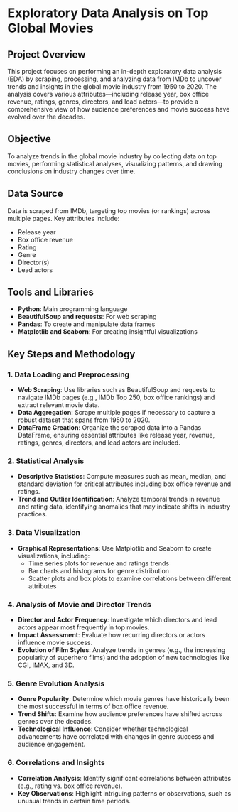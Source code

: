 # Exploratory Data Analysis on Top Global Movies

## Project Overview

This project focuses on performing an in-depth exploratory data analysis (EDA) by scraping, processing, and analyzing data from IMDb to uncover trends and insights in the global movie industry from 1950 to 2020. The analysis covers various attributes—including release year, box office revenue, ratings, genres, directors, and lead actors—to provide a comprehensive view of how audience preferences and movie success have evolved over the decades.

## Objective

To analyze trends in the global movie industry by collecting data on top movies, performing statistical analyses, visualizing patterns, and drawing conclusions on industry changes over time.

## Data Source

Data is scraped from IMDb, targeting top movies (or rankings) across multiple pages. Key attributes include:

- Release year
- Box office revenue
- Rating
- Genre
- Director(s)
- Lead actors

## Tools and Libraries

- **Python**: Main programming language
- **BeautifulSoup and requests**: For web scraping
- **Pandas**: To create and manipulate data frames
- **Matplotlib and Seaborn**: For creating insightful visualizations

## Key Steps and Methodology

### 1. Data Loading and Preprocessing

- **Web Scraping**: Use libraries such as BeautifulSoup and requests to navigate IMDb pages (e.g., IMDb Top 250, box office rankings) and extract relevant movie data.
- **Data Aggregation**: Scrape multiple pages if necessary to capture a robust dataset that spans from 1950 to 2020.
- **DataFrame Creation**: Organize the scraped data into a Pandas DataFrame, ensuring essential attributes like release year, revenue, ratings, genres, directors, and lead actors are included.

### 2. Statistical Analysis

- **Descriptive Statistics**: Compute measures such as mean, median, and standard deviation for critical attributes including box office revenue and ratings.
- **Trend and Outlier Identification**: Analyze temporal trends in revenue and rating data, identifying anomalies that may indicate shifts in industry practices.

### 3. Data Visualization

- **Graphical Representations**: Use Matplotlib and Seaborn to create visualizations, including:
  - Time series plots for revenue and ratings trends
  - Bar charts and histograms for genre distribution
  - Scatter plots and box plots to examine correlations between different attributes

### 4. Analysis of Movie and Director Trends

- **Director and Actor Frequency**: Investigate which directors and lead actors appear most frequently in top movies.
- **Impact Assessment**: Evaluate how recurring directors or actors influence movie success.
- **Evolution of Film Styles**: Analyze trends in genres (e.g., the increasing popularity of superhero films) and the adoption of new technologies like CGI, IMAX, and 3D.

### 5. Genre Evolution Analysis

- **Genre Popularity**: Determine which movie genres have historically been the most successful in terms of box office revenue.
- **Trend Shifts**: Examine how audience preferences have shifted across genres over the decades.
- **Technological Influence**: Consider whether technological advancements have correlated with changes in genre success and audience engagement.

### 6. Correlations and Insights

- **Correlation Analysis**: Identify significant correlations between attributes (e.g., rating vs. box office revenue).
- **Key Observations**: Highlight intriguing patterns or observations, such as unusual trends in certain time periods.
